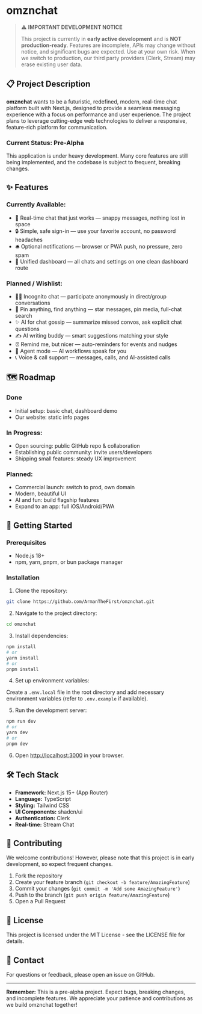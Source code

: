 # omznchat

> ⚠️ **IMPORTANT DEVELOPMENT NOTICE**
>
> This project is currently in **early active development** and is **NOT production-ready**. Features are incomplete, APIs may change without notice, and significant bugs are expected. Use at your own risk. When we switch to production, our third party providers (Clerk, Stream) may erase existing user data.

## 📋 Project Description

**omznchat** wants to be a futuristic, redefined, modern, real-time chat platform built with Next.js, designed to provide a seamless messaging experience with a focus on performance and user experience. The project plans to leverage cutting-edge web technologies to deliver a responsive, feature-rich platform for communication.

### Current Status: Pre-Alpha

This application is under heavy development. Many core features are still being implemented, and the codebase is subject to frequent, breaking changes.

## ✨ Features

### Currently Available:
- 💬 Real-time chat that just works — snappy messages, nothing lost in space
- 🔒 Simple, safe sign-in — use your favorite account, no password headaches
- 🛎️ Optional notifications — browser or PWA push, no pressure, zero spam
- 🧭 Unified dashboard — all chats and settings on one clean dashboard route

### Planned / Wishlist:
- 🕵️‍♂️ Incognito chat — participate anonymously in direct/group conversations
- 📌 Pin anything, find anything — star messages, pin media, full-chat search
- ✨ AI for chat gossip — summarize missed convos, ask explicit chat questions
- ✍️ AI writing buddy — smart suggestions matching your style
- ⏰ Remind me, but nicer — auto-reminders for events and nudges
- 🤖 Agent mode — AI workflows speak for you
- 📞 Voice & call support — messages, calls, and AI-assisted calls

## 🗺️ Roadmap

### Done
- Initial setup: basic chat, dashboard demo
- Our website: static info pages

### In Progress:
- Open sourcing: public GitHub repo & collaboration
- Establishing public community: invite users/developers
- Shipping small features: steady UX improvement

### Planned:
- Commercial launch: switch to prod, own domain
- Modern, beautiful UI
- AI and fun: build flagship features
- Expand to an app: full iOS/Android/PWA

## 🚀 Getting Started

### Prerequisites

- Node.js 18+
- npm, yarn, pnpm, or bun package manager

### Installation

1. Clone the repository:

```bash
git clone https://github.com/ArmanTheFirst/omznchat.git
```

2. Navigate to the project directory:

```bash
cd omznchat
```

3. Install dependencies:

```bash
npm install
# or
yarn install
# or
pnpm install
```

4. Set up environment variables:

Create a `.env.local` file in the root directory and add necessary environment variables (refer to `.env.example` if available).

5. Run the development server:

```bash
npm run dev
# or
yarn dev
# or
pnpm dev
```

6. Open [http://localhost:3000](http://localhost:3000) in your browser.

## 🛠️ Tech Stack

- **Framework:** Next.js 15+ (App Router)
- **Language:** TypeScript
- **Styling:** Tailwind CSS
- **UI Components:** shadcn/ui
- **Authentication:** Clerk
- **Real-time:** Stream Chat

## 🤝 Contributing

We welcome contributions! However, please note that this project is in early development, so expect frequent changes.

1. Fork the repository
2. Create your feature branch (`git checkout -b feature/AmazingFeature`)
3. Commit your changes (`git commit -m 'Add some AmazingFeature'`)
4. Push to the branch (`git push origin feature/AmazingFeature`)
5. Open a Pull Request

## 📝 License

This project is licensed under the MIT License - see the LICENSE file for details.

## 📧 Contact

For questions or feedback, please open an issue on GitHub.

---

**Remember:** This is a pre-alpha project. Expect bugs, breaking changes, and incomplete features. We appreciate your patience and contributions as we build omznchat together!
